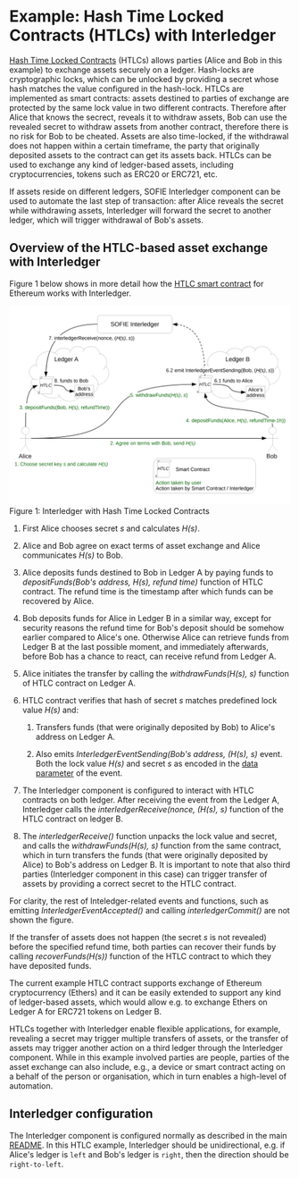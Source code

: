 # Example: Hash Time Locked Contracts (HTLCs) with Interledger

[Hash Time Locked Contracts](https://en.bitcoin.it/wiki/Hash_Time_Locked_Contracts) (HTLCs) allows parties (Alice and Bob in this example) to exchange assets securely on a ledger. Hash-locks are cryptographic locks, which can be unlocked by providing a secret whose hash matches the value configured in the hash-lock. HTLCs are implemented as smart contracts: assets destined to parties of exchange are protected by the same lock value in two different contracts. Therefore after Alice that knows the secrect, reveals it to withdraw assets, Bob can use the revealed secret to withdraw assets from another contract, therefore there is no risk for Bob to be cheated. Assets are also time-locked, if the withdrawal does not happen within a certain timeframe, the party that originally deposited assets to the contract can get its assets back. HTLCs can be used to exchange any kind of ledger-based assets, including cryptocurrencies, tokens such as ERC20 or ERC721, etc.

If assets reside on different ledgers, SOFIE Interledger component can be used to automate the last step of transaction: after Alice reveals the secret while withdrawing assets, Interledger will forward the secret to another ledger, which will trigger withdrawal of Bob's assets.

## Overview of the HTLC-based asset exchange with Interledger

Figure 1 below shows in more detail how the [HTLC smart contract](/solidity/contracts/HTLCEth.sol) for Ethereum works with Interledger.

![Interledger](/figures/Interledger-HTLC.png)
Figure 1: Interledger with Hash Time Locked Contracts

1. First Alice chooses secret *s* and calculates *H(s)*.

2. Alice and Bob agree on exact terms of asset exchange and Alice communicates *H(s)* to Bob.

3. Alice deposits funds destined to Bob in Ledger A by paying funds to *depositFunds(Bob's address, H(s), refund time)* function of HTLC contract. The refund time is the timestamp after which funds can be recovered by Alice.

4. Bob deposits funds for Alice in Ledger B in a similar way, except for security reasons the refund time for Bob's deposit should be somehow earlier compared to Alice's one. Otherwise Alice can retrieve funds from Ledger B at the last possible moment, and immediately afterwards, before Bob has a chance to react, can receive refund from Ledger A.

5. Alice initiates the transfer by calling the *withdrawFunds(H(s), s)* function of HTLC contract on Ledger A.

6. HTLC contract verifies that hash of secret *s* matches predefined lock value *H(s)* and:
   1. Transfers funds (that were originally deposited by Bob) to Alice's address on Ledger A.

   2. Also emits *InterledgerEventSending(Bob's address, (H(s), s)* event. Both the lock value *H(s)* and secret *s* as encoded in the [data parameter](Interledger_internals.rst#sender-interface) of the event.

7. The Interledger component is configured to interact with HTLC contracts on both ledger. After receiving the event from the Ledger A, Interledger calls the *interledgerReceive(nonce, (H(s), s)* function of the HTLC contract on ledger B.

8. The *interledgerReceive()* function unpacks the lock value and secret, and calls the *withdrawFunds(H(s), s)* function from the same contract, which in turn transfers the funds (that were originally deposited by Alice) to Bob's address on Ledger B. It is important to note that also third parties (Interledger component in this case) can trigger transfer of assets by providing a correct secret to the HTLC contract.

For clarity, the rest of Inteledger-related events and functions, such as emitting *InterledgerEventAccepted()* and calling *interledgerCommit()* are not shown the figure.

If the transfer of assets does not happen (the secret *s* is not revealed) before the specified refund time, both parties can recover their funds by calling *recoverFunds(H(s))* function of the HTLC contract to which they have deposited funds.

The current example HTLC contract supports exchange of Ethereum cryptocurrency (Ethers) and it can be easily extended to support any kind of ledger-based assets, which would allow e.g. to exchange Ethers on Ledger A for ERC721 tokens on Ledger B.

HTLCs together with Interledger enable flexible applications, for example, revealing a secret may trigger multiple transfers of assets, or the transfer of assets may trigger another action on a third ledger through the Interledger component. While in this example involved parties are people, parties of the asset exchange can also include, e.g., a device or smart contract acting on a behalf of the person or organisation, which in turn enables a high-level of automation.


## Interledger configuration

The Interledger component is configured normally as described in the main [README](/README.md#configuration). In this HTLC example, Interledger should be unidirectional, e.g. if Alice's ledger is `left` and Bob's ledger is `right`, then the direction should be `right-to-left`.
